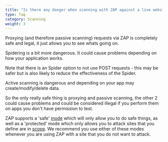 ```yaml
---
title: "Is there any danger when scanning with ZAP against a live website (e.g. create/delete/update/corrupt data)?"
type: faq
category: Scanning
weight: 3
---
```



Proxying (and therefore passive scanning) requests via ZAP is completely safe
and legal, it just allows you to see whats going on.

Spidering is a bit more dangerous. It could cause problems depending on how
your application works.

Note that there is an Spider option to not use POST requests - this may be
safer but is also likely to reduce the effectiveness of the Spider.

Active scanning is dangerous and depending on your app may
create/modify/delete data.

So the only really safe thing is proxying and passive scanning, the other 2
could cause problems and could be considered illegal if you perform them on
apps you don't have permission to test.

ZAP supports a 'safe' [mode](/docs/desktop/start/features/modes/) which will only allow you to do safe things,
as well as a 'protected' mode which only allows you to attack sites that you
define are in [scope](/docs/desktop/start/features/scope/). We recommend you use either of these modes
whenever you are using ZAP with a site that you do not want to attack.
